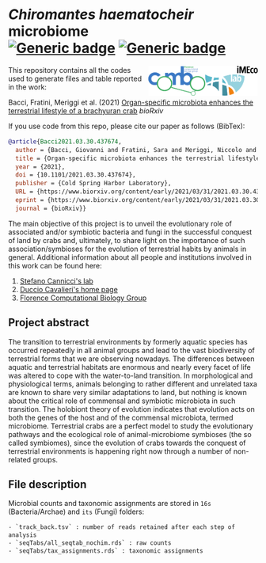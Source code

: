 # *Chiromantes haematocheir* microbiome <br/> [![Generic badge](https://img.shields.io/badge/Made_with-R_Markdown-blue.svg)](https://shields.io/) [![Generic badge](https://img.shields.io/github/license/gibacci/Chiromantes_haematocheir_microbiome)](https://shields.io/)

<img src="ACR_01_Color_Imeco_Black.png" width="106" height="60" align="right">
<img src="COMBOmod_final.png" width="115" height="60" align="right">

This repository contains all the codes used to generate files and table reported in the work:

Bacci, Fratini, Meriggi et al. (2021) [Organ-specific microbiota enhances the terrestrial lifestyle of a brachyuran crab](https://www.biorxiv.org/content/10.1101/2021.03.30.437674v1) *bioRxiv*

If you use code from this repo, please cite our paper as follows (BibTex):

```BibTeX
@article{Bacci2021.03.30.437674,
  author = {Bacci, Giovanni and Fratini, Sara and Meriggi, Niccolo and Cheng, Christine L.Y. and Ng, Ka Hei and Iannucci, Alessio and Mengoni, Alessio and Cavalieri, Duccio and Cannicci, Stefano},
  title = {Organ-specific microbiota enhances the terrestrial lifestyle of a brachyuran crab},
  year = {2021},
  doi = {10.1101/2021.03.30.437674},
  publisher = {Cold Spring Harbor Laboratory},	
  URL = {https://www.biorxiv.org/content/early/2021/03/31/2021.03.30.437674},
  eprint = {https://www.biorxiv.org/content/early/2021/03/31/2021.03.30.437674.full.pdf},
  journal = {bioRxiv}}
```

The main objective of this project is to unveil the evolutionary role of associated and/or symbiotic bacteria and fungi in the successful conquest of land by crabs and, ultimately, to share light on the importance of such association/symbioses for the evolution of terrestrial habits by animals in general. Additional information about all people and institutions involved in this work can be found here:

1. [Stefano Cannicci's lab](https://www.imeco-lab.com/)
2. [Duccio Cavalieri's home page](https://www.unifi.it/p-doc2-2015-0-A-2b333d2e342d-0.html)
3. [Florence Computational Biology Group](https://github.com/combogenomics)

## Project abstract

The transition to terrestrial environments by formerly aquatic species has occurred repeatedly in all animal groups and lead to the vast biodiversity of terrestrial forms that we are observing nowadays. The differences between aquatic and terrestrial habitats are enormous and nearly every facet of life was altered to cope with the water-to-land transition. In morphological and physiological terms, animals belonging to rather different and unrelated taxa are known to share very similar adaptations to land, but nothing is known about the critical role of commensal and symbiotic microbiota in such transition. The holobiont theory of evolution indicates that evolution acts on both the genes of the host and of the commensal microbiota, termed microbiome. Terrestrial crabs are a perfect model to study the evolutionary pathways and the ecological role of animal-microbiome symbioses (the so called symbiomes), since the evolution of crabs towards the conquest of terrestrial environments is happening right now through a number of non-related groups.

## File description

Microbial counts and taxonomic assignments are stored in `16s` (Bacteria/Archae) and `its` (Fungi) folders:

    - `track_back.tsv` : number of reads retained after each step of analysis
    - `seqTabs/all_seqtab_nochim.rds` : raw counts
    - `seqTabs/tax_assignments.rds` : taxonomic assignments

